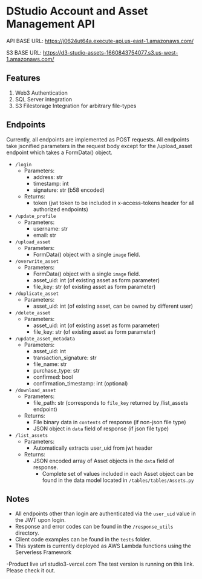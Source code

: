# DStudio Account and Asset Management API

API BASE URL: https://j0624ut64a.execute-api.us-east-1.amazonaws.com/

S3 BASE URL: https://d3-studio-assets-1660843754077.s3.us-west-1.amazonaws.com/

## Features
1) Web3 Authentication 
2) SQL Server integration 
3) S3 Filestorage Integration for arbitrary file-types

## Endpoints

Currently, all endpoints are implemented as POST requests. All endpoints take jsonified parameters in the request 
body except for the /upload_asset endpoint which takes a FormData() object.

- `/login`
  - Parameters: 
    - address: str 
    - timestamp: int 
    - signature: str (b58 encoded)
  - Returns: 
    - token (jwt token to be included in x-access-tokens header for all authorized endpoints)
- `/update_profile`
  - Parameters: 
    - username: str
    - email: str
- `/upload_asset`
  - Parameters: 
    - FormData() object with a single `image` field. 
- `/overwrite_asset`
  - Parameters:
    - FormData() object with a single `image` field. 
    - asset_uid: int (of existing asset as form parameter)
    - file_key: str (of existing asset as form parameter)
- `/duplicate_asset`
  - Parameters:
    - asset_uid: int (of existing asset, can be owned by different user)
- `/delete_asset`
  - Parameters:
    - asset_uid: int (of existing asset as form parameter)
    - file_key: str (of existing asset as form parameter)
- `/update_asset_metadata`
  - Parameters: 
    - asset_uid: int
    - transaction_signature: str
    - file_name: str
    - purchase_type: str
    - confirmed: bool
    - confirmation_timestamp: int (optional)
- `/download_asset`
  - Parameters:
    - file_path: str (corresponds to `file_key` returned by /list_assets endpoint)
  - Returns:
    - File binary data in `contents` of response (if non-json file type)
    - JSON object in `data` field of response (if json file type)
- `/list_assets`
  - Parameters:
    - Automatically extracts user_uid from jwt header
  - Returns:
    - JSON encoded array of Asset objects in the `data` field of response. 
      - Complete set of values included in each Asset object can be found in the data model located in `/tables/tables/Assets.py`

## Notes

- All endpoints other than login are authenticated via the `user_uid` value in the JWT upon login.
- Response and error codes can be found in the `/response_utils` directory.
- Client code examples can be found in the `tests` folder.
- This system is currently deployed as AWS Lambda functions using the Serverless Framework 

-Product live url
 studio3-vercel.com
 The test version is running on this link. Please check it out.
